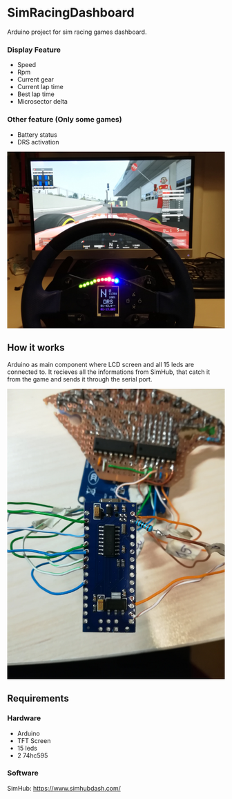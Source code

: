 # SimRacingDashboard
Arduino project for sim racing games dashboard. 

### Display Feature
- Speed
- Rpm
- Current gear
- Current lap time
- Best lap time
- Microsector delta

### Other feature (Only some games)
- Battery status
- DRS activation

<img title="test" src="doc/test(cut).jpg">

## How it works
Arduino as main component where LCD screen and all 15 leds are connected to. It recieves all the informations from SimHub, that catch it from the game and sends it through the serial port. 

<img title="test" src="doc/arduino.jpg" >

## Requirements
### Hardware
- Arduino
- TFT Screen
- 15 leds
- 2 74hc595
### Software
SimHub: https://www.simhubdash.com/
